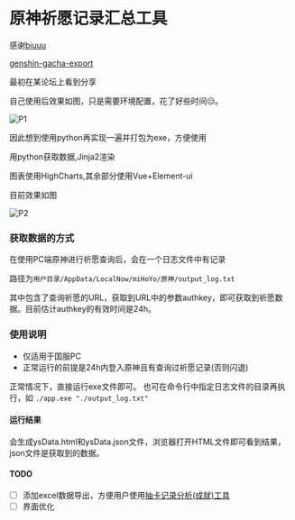 原神祈愿记录汇总工具
====
感谢[biuuu](https://github.com/biuuu)

[genshin-gacha-export](https://github.com/biuuu/genshin-gacha-export)

最初在某论坛上看到分享

自己使用后效果如图，只是需要环境配置，花了好些时间😑。

![P1](https://cdn.jsdelivr.net/gh/ktKongTong/genshin-wish-data/pic/p1.png)

因此想到使用python再实现一遍并打包为exe，方便使用

用python获取数据,Jinja2渲染

图表使用HighCharts,其余部分使用Vue+Element-ui

目前效果如图

![P2](https://cdn.jsdelivr.net/gh/ktKongTong/genshin-wish-data/pic/p2.png)

### 获取数据的方式

在使用PC端原神进行祈愿查询后，会在一个日志文件中有记录

路径为`用户目录/AppData/LocalNow/miHoYo/原神/output_log.txt`

其中包含了查询祈愿的URL，获取到URL中的参数authkey，即可获取到祈愿数据。目前估计authkey的有效时间是24h。


### 使用说明

- 仅适用于国服PC
- 正常运行的前提是24h内登入原神且有查询过祈愿记录(否则闪退)

正常情况下，直接运行exe文件即可。
也可在命令行中指定日志文件的目录再执行，如
`./app.exe "./output_log.txt"`

#### 运行结果
会生成ysData.html和ysData.json文件，浏览器打开HTML文件即可看到结果，json文件是获取到的数据。

#### TODO
-[ ] 添加excel数据导出，方便用户使用[抽卡记录分析(成就)工具](https://genshin-gacha-analyzer.vercel.app/)
-[ ] 界面优化